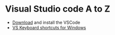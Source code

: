 # Visual Studio code A to Z

- [Download](https://code.visualstudio.com/download) and install the VSCode
- [VS Keyboard shortcuts for Windows](https://code.visualstudio.com/shortcuts/keyboard-shortcuts-windows.pdf)
